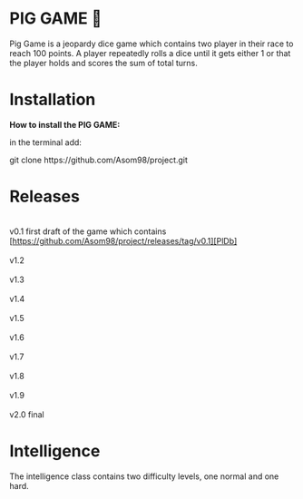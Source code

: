 # PIG GAME 🐷 

<p>Pig Game is a jeopardy dice game which contains two player in their race to reach 100 points.
A player repeatedly rolls a dice until it gets either 1 or that the player holds and scores the 
sum of total turns.</p>

# Installation 
<p><b>How to install the PIG GAME:</b></p>
<p>in the terminal add: </p>
<p>git clone https://github.com/Asom98/project.git</p>

# Releases
<br>v0.1 first draft of the game which contains [https://github.com/Asom98/project/releases/tag/v0.1][PlDb]</br>
<br>v1.2 </br>
<br>v1.3 </br>
<br>v1.4 </br>
<br>v1.5 </br>
<br>v1.6 </br>
<br>v1.7 </br>
<br>v1.8 </br>
<br>v1.9 </br>
<br>v2.0 final </br>

# Intelligence
<p>The intelligence class contains two difficulty levels, one normal and one hard.</p>